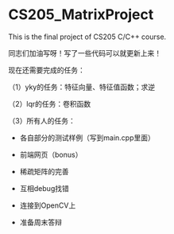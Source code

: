 # CS205_MatrixProject

This is the final project of CS205 C/C++ course.

同志们加油写呀！写了一些代码可以就更新上来！

现在还需要完成的任务：

（1）yky的任务：特征向量、特征值函数；求逆

（2）lqr的任务：卷积函数

（3）所有人的任务：

   * 各自部分的测试样例（写到main.cpp里面）
    
   * 前端网页（bonus）
    
   * 稀疏矩阵的完善
    
   * 互相debug找错

   * 连接到OpenCV上
    
   * 准备周末答辩
